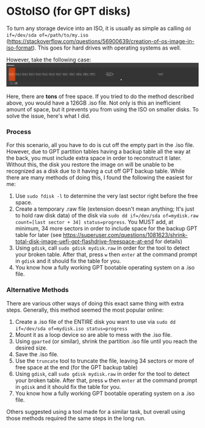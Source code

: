 # OStoISO (for GPT disks)
To turn any storage device into an ISO, it is usually as simple as calling `dd if=/dev/sda of=/path/to/my.iso` (https://stackoverflow.com/questions/56900639/creation-of-os-image-in-iso-format). This goes for hard drives with operating systems as well.

However, take the following case:
![example_partitions.png](images/example_partitions.png)

Here, there are **tons** of free space. If you tried to do the method described above, you would have a 126GB .iso file. Not only is this an inefficient amount of space, but it prevents you from using the ISO on smaller disks. To solve the issue, here's what I did.

### Process
For this scenario, all you have to do is cut off the empty part in the .iso file. However, due to GPT partition tables having a backup table all the way at the back, you must include extra space in order to reconstruct it later. Without this, the disk you restore the image on will be unable to be recognized as a disk due to it having a cut off GPT backup table. While there are many methods of doing this, I found the following the easiest for me:

1. Use `sudo fdisk -l` to determine the very last sector right before the free space.
2. Create a temporary .raw file (extension doesn't mean anything; It's just to hold raw disk data) of the disk via `sudo dd if=/dev/sda of=mydisk.raw count=[last sector + 34] status=progress`. You MUST add, at minimum, 34 more sectors in order to include space for the backup GPT table for later (see https://superuser.com/questions/1081623/shrink-total-disk-image-uefi-gpt-flashdrive-freespace-at-end for details)
3. Using `gdisk`, call `sudo gdisk mydisk.raw` in order for the tool to detect your broken table. After that, press `w` then `enter` at the command prompt in `gdisk` and it should fix the table for you. 
4. You know how a fully working GPT bootable operating system on a .iso file.

### Alternative Methods
There are various other ways of doing this exact same thing with extra steps. Generally, this method seemed the most popular online:

1. Create a .iso file of the ENTIRE disk you want to use via `sudo dd if=/dev/sda of=mydisk.iso status=progress`
2. Mount it as a loop device so are able to mess with the .iso file.
3. Using `gparted` (or similar), shrink the partition .iso file until you reach the desired size.
4. Save the .iso file.
5. Use the `truncate` tool to truncate the file, leaving 34 sectors or more of free space at the end (for the GPT backup table)
6. Using `gdisk`, call `sudo gdisk mydisk.raw` in order for the tool to detect your broken table. After that, press `w` then `enter` at the command prompt in `gdisk` and it should fix the table for you. 
7. You know how a fully working GPT bootable operating system on a .iso file.

Others suggested using a tool made for a similar task, but overall using those methods required the same steps in the long run. 
